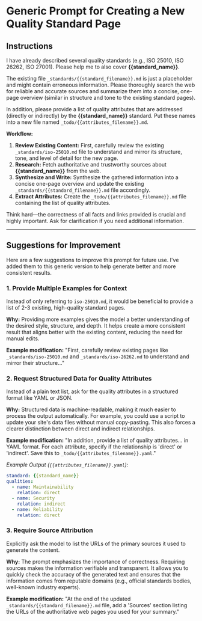 
# Generic Prompt for Creating a New Quality Standard Page

## Instructions

I have already described several quality standards (e.g., ISO 25010, ISO 26262, ISO 27001). Please help me to also cover **{{standard_name}}**.

The existing file `_standards/{{standard_filename}}.md` is just a placeholder and might contain erroneous information. Please thoroughly search the web for reliable and accurate sources and summarize them into a concise, one-page overview (similar in structure and tone to the existing standard pages).

In addition, please provide a list of quality attributes that are addressed (directly or indirectly) by the **{{standard_name}}** standard. Put these names into a new file named `_todo/{{attributes_filename}}.md`.

**Workflow:**

1.  **Review Existing Content:** First, carefully review the existing `_standards/iso-25010.md` file to understand and mirror its structure, tone, and level of detail for the new page.
2.  **Research:** Fetch authoritative and trustworthy sources about **{{standard_name}}** from the web.
3.  **Synthesize and Write:** Synthesize the gathered information into a concise one-page overview and update the existing `_standards/{{standard_filename}}.md` file accordingly.
4.  **Extract Attributes:** Create the `_todo/{{attributes_filename}}.md` file containing the list of quality attributes.

Think hard—the correctness of all facts and links provided is crucial and highly important. Ask for clarification if you need additional information.

---

## Suggestions for Improvement

Here are a few suggestions to improve this prompt for future use. I've added them to this generic version to help generate better and more consistent results.

### 1. Provide Multiple Examples for Context

Instead of only referring to `iso-25010.md`, it would be beneficial to provide a list of 2-3 existing, high-quality standard pages.

**Why:** Providing more examples gives the model a better understanding of the desired style, structure, and depth. It helps create a more consistent result that aligns better with the existing content, reducing the need for manual edits.

**Example modification:**
"First, carefully review existing pages like `_standards/iso-25010.md` and `_standards/iso-26262.md` to understand and mirror their structure..."

### 2. Request Structured Data for Quality Attributes

Instead of a plain text list, ask for the quality attributes in a structured format like YAML or JSON.

**Why:** Structured data is machine-readable, making it much easier to process the output automatically. For example, you could use a script to update your site's data files without manual copy-pasting. This also forces a clearer distinction between direct and indirect relationships.

**Example modification:**
"In addition, provide a list of quality attributes... in YAML format. For each attribute, specify if the relationship is 'direct' or 'indirect'. Save this to `_todo/{{attributes_filename}}.yaml`."

*Example Output (`{{attributes_filename}}.yaml`):*
```yaml
standard: {{standard_name}}
qualities:
  - name: Maintainability
    relation: direct
  - name: Security
    relation: indirect
  - name: Reliability
    relation: direct
```

### 3. Require Source Attribution

Explicitly ask the model to list the URLs of the primary sources it used to generate the content.

**Why:** The prompt emphasizes the importance of correctness. Requiring sources makes the information verifiable and transparent. It allows you to quickly check the accuracy of the generated text and ensures that the information comes from reputable domains (e.g., official standards bodies, well-known industry experts).

**Example modification:**
"At the end of the updated `_standards/{{standard_filename}}.md` file, add a 'Sources' section listing the URLs of the authoritative web pages you used for your summary."
